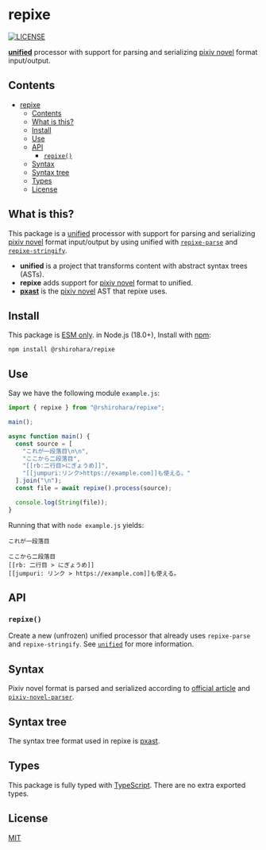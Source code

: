 # repixe

[![LICENSE][license-badge]][license]

[**unified**][unified] processor with support for parsing and serializing [pixiv novel][pixiv-novel] format input/output.

## Contents

- [repixe](#repixe)
  - [Contents](#contents)
  - [What is this?](#what-is-this)
  - [Install](#install)
  - [Use](#use)
  - [API](#api)
    - [`repixe()`](#repixe-1)
  - [Syntax](#syntax)
  - [Syntax tree](#syntax-tree)
  - [Types](#types)
  - [License](#license)

## What is this?

This package is a [unified][] processor with support
for parsing and serializing [pixiv novel][pixiv-novel] format input/output
by using unified with [`repixe-parse`][repixe-parse] and [`repixe-stringify`][repixe-stringify].

- **unified** is a project that transforms content with abstract syntax trees (ASTs).
- **repixe** adds support for [pixiv novel][pixiv-novel] format to unified.
- [**pxast**][pxast] is the [pixiv novel][pixiv-novel] AST that repixe uses.

## Install

This package is [ESM only](https://gist.github.com/sindresorhus/a39789f98801d908bbc7ff3ecc99d99c).
in Node.js (18.0+), Install with [npm][]:

```shell
npm install @rshirohara/repixe
```

## Use

Say we have the following module `example.js`:

```js
import { repixe } from "@rshirohara/repixe";

main();

async function main() {
  const source = [
    "これが一段落目\n\n",
    "ここから二段落目",
    "[[rb:二行目>にぎょうめ]]",
    "[[jumpuri:リンク>https://example.com]]も使える。"
  ].join("\n");
  const file = await repixe().process(source);

  console.log(String(file));
}
```

Running that with `node example.js` yields:

```text
これが一段落目

ここから二段落目
[[rb: 二行目 > にぎょうめ]]
[[jumpuri: リンク > https://example.com]]も使える。
```

## API

### `repixe()`

Create a new (unfrozen) unified processor that already uses
`repixe-parse` and `repixe-stringify`.
See [`unified`][unified] for more information.

## Syntax

Pixiv novel format is parsed and serialized according
to [official article][pixiv-novel-syntax]
and [`pixiv-novel-parser`][pixiv-novel-parser].

## Syntax tree

The syntax tree format used in repixe is [pxast][].

## Types

This package is fully typed with [TypeScript][].
There are no extra exported types.

## License

[MIT][license]

<!-- Lind definitions -->

[license-badge]: https://img.shields.io/github/license/RShirohara/unified-webnovel
[license]: ./LICENSE.md
[npm]: https://docs.npmjs.com/cli/install
[pixiv-novel-parser]: https://github.com/pixiv/pixiv-novel-parser
[pixiv-novel-syntax]: https://www.pixiv.help/hc/ja/articles/235584168-%E5%B0%8F%E8%AA%AC%E4%BD%9C%E5%93%81%E3%81%AE%E6%9C%AC%E6%96%87%E5%86%85%E3%81%AB%E4%BD%BF%E3%81%88%E3%82%8B%E7%89%B9%E6%AE%8A%E3%82%BF%E3%82%B0%E3%81%A8%E3%81%AF-
[pixiv-novel]: https://www.pixiv.net/novel
[pxast]: ../pxast
[repixe-parse]: ../repixe-parse
[repixe-stringify]: ../repixe-stringify
[typescript]: https://www.typescriptlang.org
[unified]: https://github.com/unifiedjs/unified
